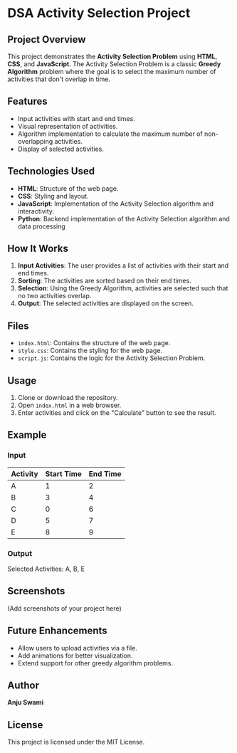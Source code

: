 # DSA Activity Selection Project

## Project Overview
This project demonstrates the **Activity Selection Problem** using **HTML**, **CSS**, and **JavaScript**. The Activity Selection Problem is a classic **Greedy Algorithm** problem where the goal is to select the maximum number of activities that don't overlap in time.

## Features
- Input activities with start and end times.
- Visual representation of activities.
- Algorithm implementation to calculate the maximum number of non-overlapping activities.
- Display of selected activities.

## Technologies Used
- **HTML**: Structure of the web page.
- **CSS**: Styling and layout.
- **JavaScript**: Implementation of the Activity Selection algorithm and interactivity.
- **Python**: Backend implementation of the Activity Selection algorithm and data processing

## How It Works
1. **Input Activities**: The user provides a list of activities with their start and end times.
2. **Sorting**: The activities are sorted based on their end times.
3. **Selection**: Using the Greedy Algorithm, activities are selected such that no two activities overlap.
4. **Output**: The selected activities are displayed on the screen.

## Files
- `index.html`: Contains the structure of the web page.
- `style.css`: Contains the styling for the web page.
- `script.js`: Contains the logic for the Activity Selection Problem.

## Usage
1. Clone or download the repository.
2. Open `index.html` in a web browser.
3. Enter activities and click on the "Calculate" button to see the result.

## Example
### Input
| Activity | Start Time | End Time |
|----------|------------|----------|
| A        | 1          | 2        |
| B        | 3          | 4        |
| C        | 0          | 6        |
| D        | 5          | 7        |
| E        | 8          | 9        |

### Output
Selected Activities: A, B, E

## Screenshots
(Add screenshots of your project here)

## Future Enhancements
- Allow users to upload activities via a file.
- Add animations for better visualization.
- Extend support for other greedy algorithm problems.

## Author
**Anju Swami**

## License
This project is licensed under the MIT License.
